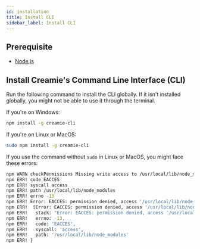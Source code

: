 ```yaml
---
id: installation
title: Install CLI
sidebar_label: Install CLI
---
```


## Prerequisite
- [Node.js](https://nodejs.org/en/)

## Install Creamie's Command Line Interface (CLI)

Run the following command to install the CLI globally. If it isn't installed globally, you might not be able to use it through the terminal.

If you're on Windows:

```sh
npm install -g creamie-cli
```
If you're on Linux or MacOS:

```sh
sudo npm install -g creamie-cli
```

If you use the command without `sudo` in Linux or MacOS, you might face these errors:

```sh
npm WARN checkPermissions Missing write access to /usr/local/lib/node_modules
npm ERR! code EACCES
npm ERR! syscall access
npm ERR! path /usr/local/lib/node_modules
npm ERR! errno -13
npm ERR! Error: EACCES: permission denied, access '/usr/local/lib/node_modules'
npm ERR!  [Error: EACCES: permission denied, access '/usr/local/lib/node_modules'] {
npm ERR!   stack: "Error: EACCES: permission denied, access '/usr/local/lib/node_modules'",
npm ERR!   errno: -13,
npm ERR!   code: 'EACCES',
npm ERR!   syscall: 'access',
npm ERR!   path: '/usr/local/lib/node_modules'
npm ERR! }
```
